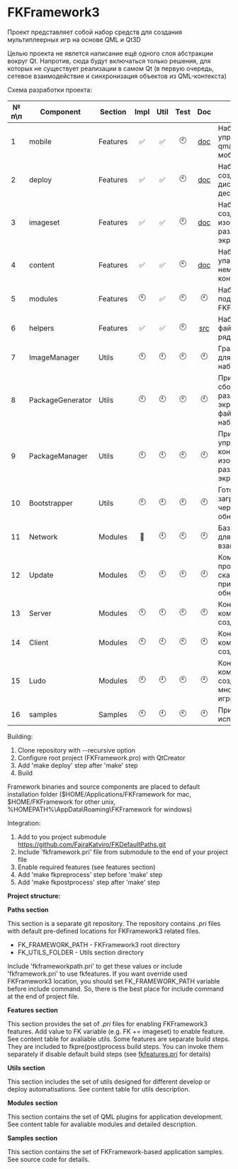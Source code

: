 ﻿# FKFramework3

Проект представляет собой набор средств для создания мультиплеерных игр на основе QML и Qt3D

Целью проекта не явлется написание ещё одного слоя абстракции вокруг Qt. Напротив, сюда будут включаться только решения, для которых не существует реализации в самом Qt (в первую очередь, сетевое взаимодействие и синхронизация объектов из QML-контекста)

Схема разработки проекта:

| № п\п |Component|Section|Impl|Util|Test|Doc|Description|
|---|---|---|:---:|:---:|:---:|:---:|---|
|1|mobile|Features|:white_check_mark:|:white_check_mark:|:clock10:|[doc](features/README.md#L9)|Набор средств для упрощения настройки qmake-проекта для мобильных платформ|
|2|deploy|Features|:white_check_mark:|:white_check_mark:|:clock10:|[doc](features/README.md#L25)|Набор средств для создания установочных дистрибутивов для десктопных платформ|
|3|imageset|Features|:white_check_mark:|:white_check_mark:|:clock10:|[doc](features/README.md#L60)|Набор средств для создания ресурсов изображений под различные разрешения экрана|
|4|content|Features|:white_check_mark:|:white_check_mark:|:clock10:|[doc](features/README.md#L67)|Набор средств для упаковки немасштабируемого контента|
|5|modules|Features|:clock10:|:white_check_mark:|:clock10:|:clock10:|Набор средств для подключения FKFramework-модулей|
|6|helpers|Features|:white_check_mark:|:white_check_mark:|:clock10:|[src](utils/helpers)|Набор заголовочных файлов, содержащих ряд полезных функций|
|7|ImageManager|Utils|:clock10:|:clock10:|:clock10:|:clock10:|Графический клиент для управления наборами изображений|
|8|PackageGenerator|Utils|:clock10:|:clock10:|:clock10:|:clock10:|Приложение для сборки ресурсов под различные разрешения экрана на основе файлов конфигурации набора изображений|
|9|PackageManager|Utils|:clock10:|:clock10:|:clock10:|:clock10:|Приложение для управления файлами конфигурации наборов изображений под различные разрешения экрана|
|10|Bootstrapper|Utils|:clock10:|:clock10:|:clock10:|:clock10:|Готовый клиент для загрузки приложений через модуль обновления|
|11|Network|Modules|:arrows_counterclockwise:|:clock10:|:clock10:|:clock10:|Базовые компоненты для сетевого взаимодействия|
|12|Update|Modules|:clock10:|:clock10:|:clock10:|:clock10:|Компоненты для проверки наличия, скачивания и применения обновлений|
|13|Server|Modules|:clock10:|:clock10:|:clock10:|:clock10:|Конфигурация сетевых компонентов для создания сервера|
|14|Client|Modules|:clock10:|:clock10:|:clock10:|:clock10:|Конфигурация сетевых компонентов для создания клиента|
|15|Ludo|Modules|:clock10:|:clock10:|:clock10:|:clock10:|Конфигурация сетевых компонентов для создания многопользовательской игры|
|16|samples|Samples|:clock10:|:clock10:|:clock10:|:clock10:|Примеры использования модулей|


Building:

  1. Clone repository with --recursive option
  2. Configure root project (FKFramework.pro) with QtCreator
  3. Add 'make deploy' step after 'make' step
  4. Build

Framework binaries and source components are placed to default installation folder ($HOME/Applications/FKFramework for mac, $HOME/FKFramework for other unix, %HOMEPATH%\AppData\Roaming\FKFramework for windows)


Integration:

  1. Add to you project submodule https://github.com/FajraKatviro/FKDefaultPaths.git
  2. Include 'fkframework.pri' file from submodule to the end of your project file
  3. Enable required features (see features section)
  4. Add 'make fkpreprocess' step before 'make' step
  5. Add 'make fkpostprocess' step after 'make' step

**Project structure:**

**Paths section**

This section is a separate git repository. The repository contains *.pri* files with default pre-defined locations for FKFramework3 related files.
- FK_FRAMEWORK_PATH - FKFramework3 root directory
- FK_UTILS_FOLDER - Utils section directory

Include 'fkframeworkpath.pri' to get these values or include 'fkframework.pri' to use fkfeatures.
If you want override used FKFramework3 location, you should set FK_FRAMEWORK_PATH variable before include command. So, there is the best place for include command at the end of project file.

**Features section**

This section provides the set of *.pri* files for enabling FKFramework3 features.
Add value to FK variable (e.g. FK += imageset) to enable feature.
See content table for avaliable utils.
Some features are separate build steps. They are included to fkpre(post)process build steps. You can invoke them separately if disable default build steps (see [fkfeatures.pri](features/fkfeatures.pri) for details)

**Utils section**

This section includes the set of utils designed for different develop or deploy automatisations.
See content table for utils description.

**Modules section**

This section contains the set of QML plugins for application development.
See content table for avaliable modules and detailed description.

**Samples section**

This section contains the set of FKFramework-based application samples.
See source code for details.
